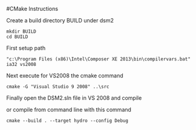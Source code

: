 #CMake Instructions

Create a build directory BUILD under dsm2
```
mkdir BUILD
cd BUILD
```

First setup path
```
"c:\Program Files (x86)\Intel\Composer XE 2013\bin\compilervars.bat" ia32 vs2008
```

Next execute for VS2008 the cmake command
```
cmake -G "Visual Studio 9 2008" ..\src
```

Finally open the DSM2.sln file in VS 2008 and compile

or compile from command line with this command
```
cmake --build . --target hydro --config Debug
```